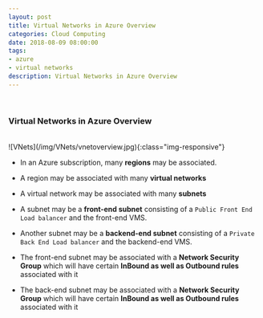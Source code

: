 ```yaml
---
layout: post
title: Virtual Networks in Azure Overview
categories: Cloud Computing
date: 2018-08-09 08:00:00
tags:
- azure
- virtual networks
description: Virtual Networks in Azure Overview 
---
```

<br/>

###  Virtual Networks in Azure Overview
                                
<br/>
![VNets](/img/VNets/vnetoverview.jpg){:class="img-responsive"}
<br/>

* In an Azure subscription, many **regions** may be associated.               

* A region may be associated with many **virtual networks**            

* A virtual network may be associated with many **subnets**             

* A subnet may be a **front-end subnet** consisting of a `Public Front End Load balancer` and the front-end VMS.             

* Another subnet may be a **backend-end subnet** consisting of a `Private Back End Load balancer` and the backend-end VMS.

* The front-end subnet may be associated with a **Network Security Group** which will have certain **InBound as well as Outbound rules** associated with it            

* The back-end subnet may be associated with a **Network Security Group** which will have certain **InBound as well as Outbound rules** associated with it            

